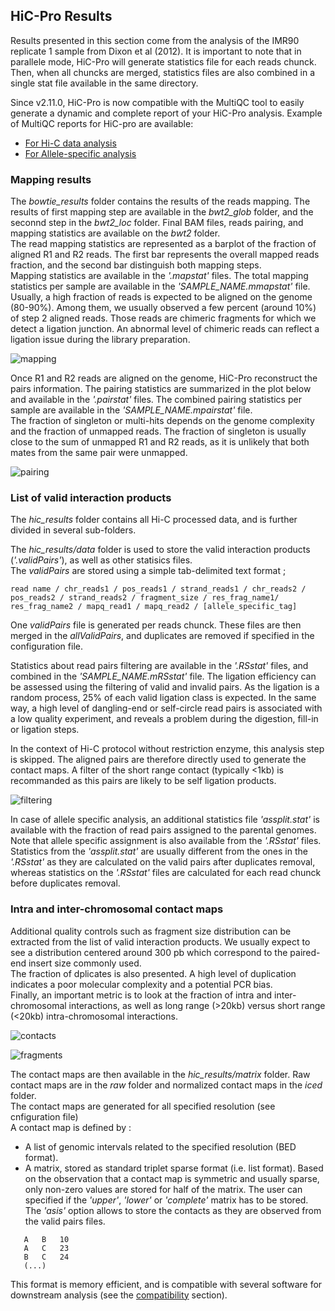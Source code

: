 ## HiC-Pro Results

Results presented in this section come from the analysis of the IMR90 replicate 1 sample from Dixon et al (2012).
It is important to note that in parallele mode, HiC-Pro will generate statistics file for each reads chunck. Then, when all chuncks are merged, statistics files are also combined in a single stat file available in the same directory.

Since v2.11.0, HiC-Pro is now compatible with the MultiQC tool to easily generate a dynamic and complete report of your HiC-Pro analysis.
Example of MultiQC reports for HiC-pro are available:
- [For Hi-C data analysis](multiQC/multiqc_report.html)
- [For Allele-specific analysis](multiQC/multiqc_report_as.html)

### Mapping results

The *bowtie_results* folder contains the results of the reads mapping. The results of first mapping step are available in the *bwt2_glob* folder, and the seconnd step in the *bwt2_loc* folder. Final BAM files, reads pairing, and mapping statistics are available on the *bwt2* folder.  
The read mapping statistics are represented as a barplot of the fraction of aligned R1 and R2 reads. The first bar represents the overall mapped reads fraction, and the second bar distinguish both mapping steps.   
Mapping statistics are available in the *'.mapstat'* files. The total mapping statistics per sample are available in the *'SAMPLE_NAME.mmapstat'* file.  
Usually, a high fraction of reads is expected to be aligned on the genome (80-90%). Among them, we usually observed a few percent (around 10%) of step 2 aligned reads. Those reads are chimeric fragments for which we detect a ligation junction. An abnormal level of chimeric reads can reflect a ligation issue during the library preparation.

![mapping](images/hicpro_mappingstat_IMR90rep1.png)

Once R1 and R2 reads are aligned on the genome, HiC-Pro reconstruct the pairs information. The pairing statistics are summarized in the plot below and available in the *'.pairstat'* files. The combined pairing statistics per sample are available in the *'SAMPLE_NAME.mpairstat'* file.   
The fraction of singleton or multi-hits depends on the genome complexity and the fraction of unmapped reads. The fraction of singleton is usually close to the sum of unmapped R1 and R2 reads, as it is unlikely that both mates from the same pair were unmapped.

![pairing](images/hicpro_pairingstat_IMR90rep1.png)


### List of valid interaction products

The *hic_results* folder contains all Hi-C processed data, and is further divided in several sub-folders.

The *hic_results/data* folder is used to store the valid interaction products (*'.validPairs'*), as well as other statisics files.  
The *validPairs* are stored using a simple tab-delimited text format ;
```
read name / chr_reads1 / pos_reads1 / strand_reads1 / chr_reads2 / pos_reads2 / strand_reads2 / fragment_size / res_frag_name1/ res_frag_name2 / mapq_read1 / mapq_read2 / [allele_specific_tag]
```

One *validPairs* file is generated per reads chunck. These files are then merged in the *allValidPairs*, and duplicates are removed if specified in the configuration file.

Statistics about read pairs filtering are available in the *'.RSstat'* files, and combined in the *'SAMPLE_NAME.mRSstat'* file.
The ligation efficiency can be assessed using the filtering of valid and invalid pairs. As the ligation is a random process, 25% of each valid ligation class is expected. In the same way, a high level of dangling-end or self-circle read pairs is associated with a low quality experiment, and reveals a problem during the digestion, fill-in or ligation steps.

In the context of Hi-C protocol without restriction enzyme, this analysis step is skipped. The aligned pairs are therefore directly used to generate the contact maps. A filter of the short range contact (typically <1kb) is recommanded as this pairs are likely to be self ligation products.

![filtering](images/hicpro_filteringstat_IMR90rep1.png)

In case of allele specific analysis, an additional statistics file *'assplit.stat'* is available with the fraction of read pairs assigned to the parental genomes. Note that allele specific assignment is also available from the *'.RSstat'* files. Statistics from the *'assplit.stat'* are usually different from the ones in the *'.RSstat'* as they are calculated on the valid pairs after duplicates removal, whereas statistics on the *'.RSstat'* files are calculated for each read chunck before duplicates removal.

### Intra and inter-chromosomal contact maps

Additional quality controls such as fragment size distribution can be extracted from the list of valid interaction products. We usually expect to see a distribution centered around 300 pb which correspond to the paired-end insert size commonly used.  
The fraction of dplicates is also presented. A high level of duplication indicates a poor molecular complexity and a potential PCR bias.  
Finally, an important metric is to look at the fraction of intra and inter-chromosomal interactions, as well as long range (>20kb) versus short range (<20kb) intra-chromosomal interactions.

![contacts](images/hicpro_contactstat_IMR90rep1.png)

![fragments](images/hicpro_fragsize_IMR90rep1.png)

The contact maps are then available in the *hic_results/matrix* folder. Raw contact maps are in the *raw* folder and normalized contact maps in the *iced* folder.  
The contact maps are generated for all specified resolution (see cnfiguration file)  
A contact map is defined by :

* A list of genomic intervals related to the specified resolution (BED format).
* A matrix, stored as standard triplet sparse format (i.e. list format). Based on the observation that a contact map is symmetric and usually sparse, only non-zero values are stored for half of the matrix. The user can specified if the *'upper'*, *'lower'* or *'complete'* matrix has to be stored. The *'asis'* option allows to store the contacts as they are observed from the valid pairs files.

```
   A   B   10
   A   C   23
   B   C   24
   (...)
```

This format is memory efficient, and is compatible with several software for downstream analysis (see the [compatibility](COMPATIBILITY.md) section).
